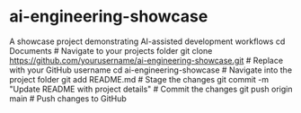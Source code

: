 # ai-engineering-showcase
A showcase project demonstrating AI-assisted development workflows
cd Documents  # Navigate to your projects folder
git clone https://github.com/yourusername/ai-engineering-showcase.git  # Replace with your GitHub username
cd ai-engineering-showcase  # Navigate into the project folder
git add README.md  # Stage the changes
git commit -m "Update README with project details"  # Commit the changes
git push origin main  # Push changes to GitHub

